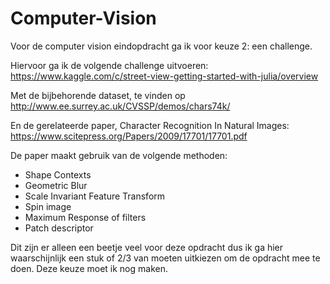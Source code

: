# Computer-Vision

Voor de computer vision eindopdracht ga ik voor keuze 2: een challenge.

Hiervoor ga ik de volgende challenge uitvoeren: https://www.kaggle.com/c/street-view-getting-started-with-julia/overview

Met de bijbehorende dataset, te vinden op http://www.ee.surrey.ac.uk/CVSSP/demos/chars74k/

En de gerelateerde paper, Character Recognition In Natural Images: https://www.scitepress.org/Papers/2009/17701/17701.pdf

De paper maakt gebruik van de volgende methoden:
- Shape Contexts
- Geometric Blur
- Scale Invariant Feature Transform
- Spin image
- Maximum Response of filters
- Patch descriptor

Dit zijn er alleen een beetje veel voor deze opdracht dus ik ga hier waarschijnlijk een stuk of 2/3 van moeten uitkiezen om de opdracht mee te doen. Deze keuze moet ik nog maken.
